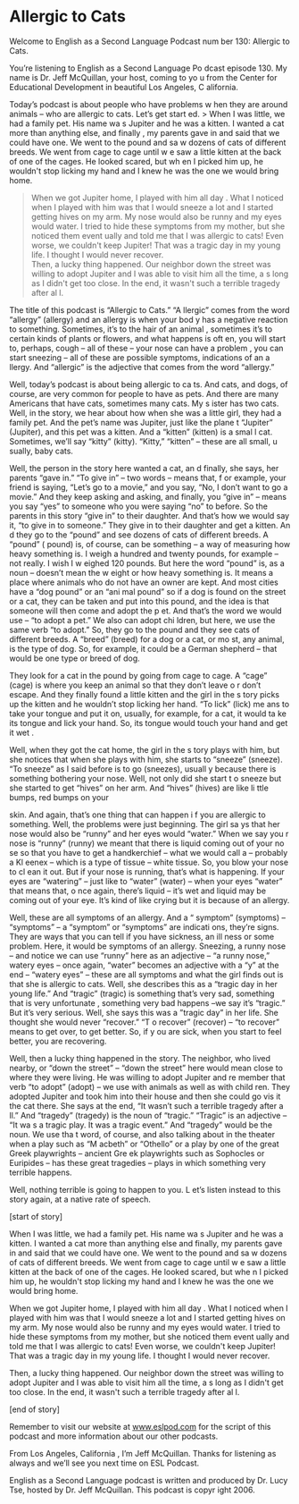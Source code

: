 # Allergic to Cats

Welcome to English as a Second Language Podcast num ber 130: Allergic to Cats. 

You’re listening to English as a Second Language Po dcast episode 130. My name is Dr. Jeff McQuillan, your host, coming to yo u from the Center for Educational Development in beautiful Los Angeles, C alifornia. 

Today’s podcast is about people who have problems w hen they are around animals – who are allergic to cats. Let’s get start ed. > When I was little, we had a family pet. His name wa s Jupiter and he was a kitten. I wanted a cat more than anything else, and finally , my parents gave in and said that we could have one. We went to the pound and sa w dozens of cats of different breeds. We went from cage to cage until w e saw a little kitten at the back of one of the  cages. He looked scared, but wh en I picked him up, he wouldn't stop licking my hand and I knew he was the  one we would bring home.  
> When we got Jupiter home, I played with him all day . What I noticed when I played with him was that I would sneeze a lot and I  started getting hives on my arm. My nose would also be runny and my eyes would water. I tried to hide these symptoms from my mother, but she noticed them event ually and told me that I was allergic to cats! Even worse, we couldn't keep Jupiter! That was a tragic day in my young life. I thought I would never recover.  
> Then, a lucky thing happened. Our neighbor down the  street was willing to adopt Jupiter and I was able to visit him all the time, a s long as I didn't get too close. In the end, it wasn't such a terrible tragedy after al l.

The title of this podcast is “Allergic to Cats.” “A llergic” comes from the word “allergy” (allergy) and an allergy is when your bod y has a negative reaction to something. Sometimes, it’s to the hair of an animal , sometimes it’s to certain kinds of plants or flowers, and what happens is oft en, you will start to, perhaps, cough – all of these – your nose can have a problem , you can start sneezing – all of these are possible symptoms, indications of an a llergy. And “allergic” is the adjective that comes from the word “allergy.”   

 Well, today’s podcast is about being allergic to ca ts. And cats, and dogs, of course, are very common for people to have as pets.  And there are many Americans that have cats, sometimes many cats. My s ister has two cats. Well, in the story, we hear about how when she was a little girl, they had a family pet. And the pet’s name was Jupiter, just like the plane t “Jupiter” (Jupiter), and this pet was a kitten. And a “kitten” (kitten) is a smal l cat. Sometimes, we’ll say “kitty” (kitty). “Kitty,” “kitten” – these are all small, u sually, baby cats.  

Well, the person in the story here wanted a cat, an d finally, she says, her parents “gave in.” “To give in” – two words – means that, f or example, your friend is saying, “Let’s go to a movie,” and you say, “No, I don’t want to go a movie.” And they keep asking and asking, and finally, you “give  in” – means you say “yes” to someone who you were saying “no” to before. So the parents in this story “give in” to their daughter. And that’s how we would say it, “to give in to someone.” They give in to their daughter and get a kitten. An d they go to the “pound” and see dozens of cats of different breeds. A “pound” ( pound) is, of course, can be something – a way of measuring how heavy something is. I weigh a hundred and twenty pounds, for example – not really. I wish I w eighed 120 pounds. But here the word “pound” is, as a noun – doesn’t mean the w eight or how heavy something is. It means a place where animals who do  not have an owner are kept. And most cities have a “dog pound” or an “ani mal pound” so if a dog is found on the street or a cat, they can be taken and  put into this pound, and the idea is that someone will then come and adopt the p et. And that’s the word we would use – “to adopt a pet.” We also can adopt chi ldren, but here, we use the same verb “to adopt.” So, they go to the pound and they see cats of different breeds. A “breed” (breed) for a dog or a cat, or mo st, any animal, is the type of dog. So, for example, it could be a German shepherd  – that would be one type or breed of dog.  

They look for a cat in the pound by going from cage  to cage. A “cage” (cage) is where you keep an animal so that they don’t leave o r don’t escape. And they finally found a little kitten and the girl in the s tory picks up the kitten and he wouldn’t stop licking her hand. “To lick” (lick) me ans to take your tongue and put it on, usually, for example, for a cat, it would ta ke its tongue and lick your hand. So, its tongue would touch your hand and get it wet .  

Well, when they got the cat home, the girl in the s tory plays with him, but she notices that when she plays with him, she starts to  “sneeze” (sneeze). “To sneeze” as I said before is to go (sneezes), usuall y because there is something bothering your nose. Well, not only did she start t o sneeze but she started to get “hives” on her arm. And “hives” (hives) are like li ttle bumps, red bumps on your  

skin. And again, that’s one thing that can happen i f you are allergic to something. Well, the problems were just beginning. The girl sa ys that her nose would also be “runny” and her eyes would “water.” When we say you r nose is “runny” (runny) we meant that there is liquid coming out of your no se so that you have to get a handkerchief – what we would call a – probably a Kl eenex – which is a type of tissue – white tissue. So, you blow your nose to cl ean it out. But if your nose is running, that’s what is happening. If your eyes are  “watering” – just like to “water” (water) – when your eyes “water” that means that, o nce again, there’s liquid – it’s wet and liquid may be coming out of your eye. It’s kind of like crying but it is because of an allergy.  

Well, these are all symptoms of an allergy. And a “ symptom” (symptoms) – “symptoms” – a “symptom” or “symptoms” are indicati ons, they’re signs. They are ways that you can tell if you have sickness, an ill ness or some problem. Here, it would be symptoms of an allergy. Sneezing, a runny nose – and notice we can use “runny” here as an adjective – “a runny nose,” watery eyes – once again, “water” becomes an adjective with a “y” at the end – “watery eyes” – these are all symptoms and what the girl finds out is that she is  allergic to cats. Well, she describes this as a “tragic day in her young life.”  And “tragic” (tragic) is something that’s very sad, something that is very unfortunate , something very bad happens –we say it’s “tragic.” But it’s very serious. Well,  she says this was a ”tragic day” in her life. She thought she would never “recover.” “T o recover” (recover) – “to recover” means to get over, to get better. So, if y ou are sick, when you start to feel better, you are recovering.  

Well, then a lucky thing happened in the story. The  neighbor, who lived nearby, or “down the street” – “down the street” here would  mean close to where they were living. He was willing to adopt Jupiter and re member that verb “to adopt” (adopt) – we use with animals as well as with child ren. They adopted Jupiter and took him into their house and then she could go vis it the cat there. She says at the end, “It wasn’t such a terrible tragedy after a ll.” And “tragedy” (tragedy) is the noun of “tragic.” “Tragic” is an adjective – “It wa s a tragic play. It was a tragic event.” And “tragedy” would be the noun. We use tha t word, of course, and also talking about in the theater when a play such as “M acbeth” or “Othello” or a play by one of the great Greek playwrights – ancient Gre ek playwrights such as Sophocles or Euripides – has these great tragedies – plays in which something very terrible happens.  

Well, nothing terrible is going to happen to you. L et’s listen instead to this story again, at a native rate of speech. 

[start of story]  

 When I was little, we had a family pet. His name wa s Jupiter and he was a kitten. I wanted a cat more than anything else and finally,  my parents gave in and said that we could have one. We went to the pound and sa w dozens of cats of different breeds. We went from cage to cage until w e saw a little kitten at the back of one of the cages. He looked scared, but whe n I picked him up, he wouldn't stop licking my hand and I knew he was the  one we would bring home.  

When we got Jupiter home, I played with him all day . What I noticed when I played with him was that I would sneeze a lot and I  started getting hives on my arm. My nose would also be runny and my eyes would water. I tried to hide these symptoms from my mother, but she noticed them event ually and told me that I was allergic to cats! Even worse, we couldn't keep Jupiter! That was a tragic day in my young life. I thought I would never recover.  

Then, a lucky thing happened. Our neighbor down the  street was willing to adopt Jupiter and I was able to visit him all the time, a s long as I didn't get too close. In the end, it wasn't such a terrible tragedy after al l. 

[end of story] 

Remember to visit our website at www.eslpod.com for  the script of this podcast and more information about our other podcasts. 

From Los Angeles, California , I’m Jeff McQuillan. Thanks for listening as always and we’ll see you next time on ESL Podcast. 

English as a Second Language podcast is written and  produced by Dr. Lucy Tse, hosted by Dr. Jeff McQuillan. This podcast is copyr ight 2006.

